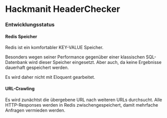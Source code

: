 # Hackmanit HeaderChecker

### Entwicklungsstatus

#### Redis Speicher
Redis ist ein komfortabler KEY-VALUE Speicher.

Besonders wegen seiner Performance gegenüber einer klassischen SQL-Datenbank wird dieser Speicher eingesetzt.
Aber auch, da keine Ergebnisse dauerhaft gespeichert werden.

Es wird daher nicht mit Eloquent gearbeitet.


#### URL-Crawling
Es wird zunächtst die übergebene URL nach weiteren URLs durchsucht.
Alle HTTP-Responses werden in Redis zwischengespeichert, damit mehrfache Anfragen vermieden werden.

